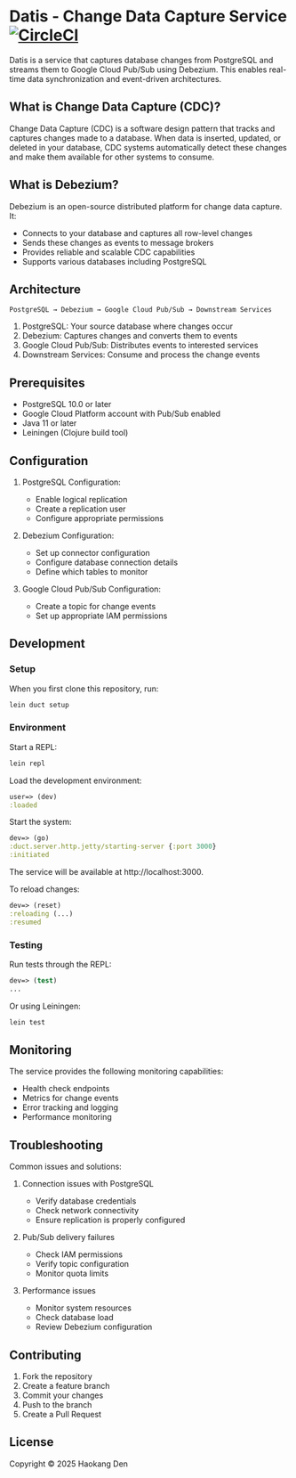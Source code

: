 # Datis - Change Data Capture Service [![CircleCI](https://dl.circleci.com/status-badge/img/gh/hden/datis/tree/main.svg?style=svg)](https://dl.circleci.com/status-badge/redirect/gh/hden/datis/tree/main)

Datis is a service that captures database changes from PostgreSQL and streams them to Google Cloud Pub/Sub using Debezium. This enables real-time data synchronization and event-driven architectures.

## What is Change Data Capture (CDC)?

Change Data Capture (CDC) is a software design pattern that tracks and captures changes made to a database. When data is inserted, updated, or deleted in your database, CDC systems automatically detect these changes and make them available for other systems to consume.

## What is Debezium?

Debezium is an open-source distributed platform for change data capture. It:
- Connects to your database and captures all row-level changes
- Sends these changes as events to message brokers
- Provides reliable and scalable CDC capabilities
- Supports various databases including PostgreSQL

## Architecture

```
PostgreSQL → Debezium → Google Cloud Pub/Sub → Downstream Services
```

1. PostgreSQL: Your source database where changes occur
2. Debezium: Captures changes and converts them to events
3. Google Cloud Pub/Sub: Distributes events to interested services
4. Downstream Services: Consume and process the change events

## Prerequisites

- PostgreSQL 10.0 or later
- Google Cloud Platform account with Pub/Sub enabled
- Java 11 or later
- Leiningen (Clojure build tool)

## Configuration

1. PostgreSQL Configuration:
   - Enable logical replication
   - Create a replication user
   - Configure appropriate permissions

2. Debezium Configuration:
   - Set up connector configuration
   - Configure database connection details
   - Define which tables to monitor

3. Google Cloud Pub/Sub Configuration:
   - Create a topic for change events
   - Set up appropriate IAM permissions

## Development

### Setup

When you first clone this repository, run:

```sh
lein duct setup
```

### Environment

Start a REPL:

```sh
lein repl
```

Load the development environment:

```clojure
user=> (dev)
:loaded
```

Start the system:

```clojure
dev=> (go)
:duct.server.http.jetty/starting-server {:port 3000}
:initiated
```

The service will be available at http://localhost:3000.

To reload changes:

```clojure
dev=> (reset)
:reloading (...)
:resumed
```

### Testing

Run tests through the REPL:

```clojure
dev=> (test)
...
```

Or using Leiningen:

```sh
lein test
```

## Monitoring

The service provides the following monitoring capabilities:
- Health check endpoints
- Metrics for change events
- Error tracking and logging
- Performance monitoring

## Troubleshooting

Common issues and solutions:
1. Connection issues with PostgreSQL
   - Verify database credentials
   - Check network connectivity
   - Ensure replication is properly configured

2. Pub/Sub delivery failures
   - Check IAM permissions
   - Verify topic configuration
   - Monitor quota limits

3. Performance issues
   - Monitor system resources
   - Check database load
   - Review Debezium configuration

## Contributing

1. Fork the repository
2. Create a feature branch
3. Commit your changes
4. Push to the branch
5. Create a Pull Request

## License

Copyright © 2025 Haokang Den

